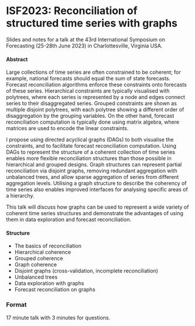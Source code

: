 
<!-- README.md is generated from README.Rmd. Please edit that file -->

# ISF2023: Reconciliation of structured time series with graphs

<!-- badges: start -->
<!-- badges: end -->

Slides and notes for a talk at the 43rd International Symposium on
Forecasting (25-28th June 2023) in Charlottesville, Virginia USA.

#### Abstract

Large collections of time series are often constrained to be coherent;
for example, national forecasts should equal the sum of state forecasts.
Forecast reconciliation algorithms enforce these constraints onto
forecasts of these series. Hierarchical constraints are typically
visualised with polytrees, where each series is represented by a node
and edges connect series to their disaggregated series. Grouped
constraints are shown as multiple disjoint polytrees, with each polytree
showing a different order of disaggregation by the grouping variables.
On the other hand, forecast reconciliation computation is typically done
using matrix algebra, where matrices are used to encode the linear
constraints.

I propose using directed acyclical graphs (DAGs) to both visualise the
constraints, and to facilitate forecast reconciliation computation.
Using DAGs to represent the structure of a coherent collection of time
series enables more flexible reconciliation structures than those
possible in hierarchical and grouped designs. Graph structures can
represent partial reconciliation via disjoint graphs, removing redundant
aggregation with unbalanced trees, and allow sparse aggregation of
series from different aggregation levels. Utilising a graph structure to
describe the coherency of time series also enables improved interfaces
for analysing specific areas of a hierarchy.

This talk will discuss how graphs can be used to represent a wide
variety of coherent time series structures and demonstrate the
advantages of using them in data exploration and forecast
reconciliation.

#### Structure

- The basics of reconciliation
- Hierarchical coherence
- Grouped coherence
- Graph coherence
- Disjoint graphs (cross-validation, incomplete reconciliation)
- Unbalanced trees
- Data exploration with graphs
- Forecast reconciliation on graphs

### Format

17 minute talk with 3 minutes for questions.
